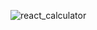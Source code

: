 ![react_calculator](https://github.com/shefali310/React_Calculator/assets/61265165/cd8e042c-b2fc-4272-9bfc-b52785efb473)
